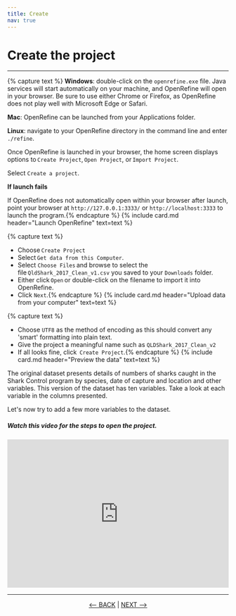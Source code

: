 ```yaml
---
title: Create
nav: true
---
```


# Create the project
----

{% capture text %}
**Windows**: double-click on the `openrefine.exe` file. Java services will start automatically on your machine, and OpenRefine will open in your browser. Be sure to use either Chrome or Firefox, as OpenRefine does not play well with Microsoft Edge or Safari.

**Mac**: OpenRefine can be launched from your Applications folder.

**Linux**: navigate to your OpenRefine directory in the command line and enter `./refine`.

Once OpenRefine is launched in your browser, the home screen displays options to `Create Project`, `Open Project`, or `Import Project`. 

Select `Create a project`.

**If launch fails**

If OpenRefine does not automatically open within your browser after launch, point your browser at `http://127.0.0.1:3333/` or `http://localhost:3333` to launch the program.{% endcapture %}
{% include card.md header="Launch OpenRefine" text=text %}


{% capture text %}
- Choose `Create Project`
- Select `Get data from this Computer`.
- Select `Choose Files` and browse to select the file `QldShark_2017_Clean_v1.csv` you saved to your `Downloads` folder.
- Either click `Open` or double-click on the filename to import it into OpenRefine.
- Click `Next`.{% endcapture %}
{% include card.md header="Upload data from your computer" text=text %}


{% capture text %}
- Choose `UTF8` as the method of encoding as this should convert any 'smart' formatting into plain text.
- Give the project a meaningful name such as `QLDShark_2017_Clean_v2`
- If all looks fine, click  `Create Project`.{% endcapture %}
{% include card.md header="Preview the data" text=text %}

The original dataset presents details of numbers of sharks caught in the Shark Control program by species, date of capture and location and other variables. This version of the dataset has ten variables.  Take a look at each variable in the columns presented.

Let's now try to add a few more variables to the dataset.

##### Watch this video for the steps to open the project.
<div style="padding:66.95% 0 0 0;position:relative;"><iframe src="https://player.vimeo.com/video/782755148?h=96d5e3cb7d&amp;badge=0&amp;autopause=0&amp;player_id=0&amp;app_id=58479" frameborder="0" allow="autoplay; fullscreen; picture-in-picture" allowfullscreen style="position:absolute;top:0;left:0;width:100%;height:100%;" title="Create a new project in OpenRefine"></iframe></div><script src="https://player.vimeo.com/api/player.js"></script>

----

<p align="center">
  <a href="https://griffithunilibrary.github.io/advanced-data-wrangle-2/content/1-setup.html"><-- BACK</a> |
  <a href="https://griffithunilibrary.github.io/advanced-data-wrangle-2/content/3-find.html">NEXT --></a>
</p>
